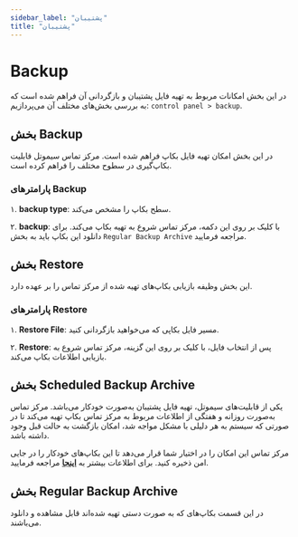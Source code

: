 ```yaml
---
sidebar_label: "پشتیبان"
title: "پشتیبان"
---
```


# Backup

در این بخش امکانات مربوط به تهیه فایل پشتیبان و بازگردانی آن فراهم شده است که به بررسی بخش‌های مختلف آن می‌پردازیم: `control panel > backup`.

## بخش Backup
در این بخش امکان تهیه فایل بکاپ فراهم شده است. مرکز تماس سیموتل قابلیت بکاپ‌گیری در سطوح مختلف را فراهم کرده است.

### پارامترهای Backup

۱. **backup type**: سطح بکاپ را مشخص می‌کند.

۲. **backup**: با کلیک بر روی این دکمه، مرکز تماس شروع به تهیه بکاپ می‌کند. برای دانلود این بکاپ باید به بخش `Regular Backup Archive` مراجعه فرمایید.

## بخش Restore
این بخش وظیفه بازیابی بکاپ‌های تهیه شده از مرکز تماس را بر عهده دارد.

### پارامتر‌های Restore

۱. **Restore File**: مسیر فایل بکاپی که می‌خواهید بازگردانی کنید.

۲. **Restore**: پس از انتخاب فایل، با کلیک بر روی این گزینه، مرکز تماس شروع به بازیابی اطلاعات بکاپ می‌کند.

## بخش Scheduled Backup Archive

یکی از قابلیت‌های سیموتل، تهیه فایل پشتیبان به‌صورت خودکار می‌باشد. مرکز تماس به‌صورت روزانه و هفتگی از اطلاعات مربوط به مرکز تماس بکاپ تهیه می‌کند تا در صورتی که سیستم به هر دلیلی با مشکل مواجه شد، امکان بازگشت به حالت قبل وجود داشته باشد.

مرکز تماس این امکان را در اختیار شما قرار می‌دهد تا این بکاپ‌های خودکار را در جایی امن ذخیره کنید. برای اطلاعات بیشتر به **[اینجا](../maintenance/settings/backup_drive/)** مراجعه فرمایید.


## بخش Regular Backup Archive

در این قسمت بکاپ‌های که به صورت دستی تهیه شده‌اند قابل مشاهده و دانلود می‌باشند.


